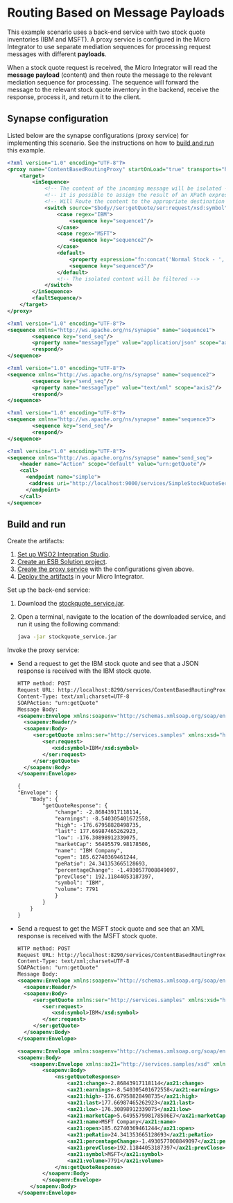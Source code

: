 # Routing Based on Message Payloads

This example scenario uses a back-end service with two stock quote inventories (IBM and MSFT). A proxy service is configured in the Micro Integrator to use separate mediation sequences for processing request messages with different **payloads**. 

When a stock quote request is received, the Micro Integrator will read the **message payload** (content) and then route the message to the relevant mediation sequence for processing. The sequence will forward the message to the relevant stock quote inventory in the backend, receive the response, process it, and return it to the client.
    
## Synapse configuration
    
Listed below are the synapse configurations (proxy service) for implementing this scenario. See the instructions on how to [build and run](#build-and-run) this example.

```xml tab="Proxy Service"
<?xml version="1.0" encoding="UTF-8"?>
<proxy name="ContentBasedRoutingProxy" startOnLoad="true" transports="https http" xmlns="http://ws.apache.org/ns/synapse">
    <target>
        <inSequence>
            <!-- The content of the incoming message will be isolated -->
            <!-- it is possible to assign the result of an XPath expression as well -->
            <!-- Will Route the content to the appropriate destination -->
            <switch source="$body//ser:getQuote/ser:request/xsd:symbol" xmlns:ser="http://services.samples" xmlns:xsd="http://services.samples/xsd">
                <case regex="IBM">
                    <sequence key="sequence1"/>
                </case>
                <case regex="MSFT">
                    <sequence key="sequence2"/>
                </case>
                <default>
                    <property expression="fn:concat('Normal Stock - ', //ser:getQuote/ser:request/xsd:symbol" xmlns:ser="http://services.samples" xmlns:xsd="http://services.samples/xsd" name="symbol" scope="default" type="STRING"/>
                    <sequence key="sequence3"/>
                </default>
                <!-- The isolated content will be filtered -->
            </switch>
        </inSequence>
        <faultSequence/>
    </target>
</proxy>
```

```xml tab="Sequence 1"
<?xml version="1.0" encoding="UTF-8"?>
<sequence xmlns="http://ws.apache.org/ns/synapse" name="sequence1"> 
        <sequence key="send_seq"/> 
        <property name="messageType" value="application/json" scope="axis2"/>
        <respond/>
</sequence>
```

```xml tab="Sequence 2"
<?xml version="1.0" encoding="UTF-8"?>
<sequence xmlns="http://ws.apache.org/ns/synapse" name="sequence2"> 
        <sequence key="send_seq"/> 
        <property name="messageType" value="text/xml" scope="axis2"/>
        <respond/>
</sequence>
```

```xml tab="Sequence 3"
<?xml version="1.0" encoding="UTF-8"?>
<sequence xmlns="http://ws.apache.org/ns/synapse" name="sequence3"> 
        <sequence key="send_seq"/> 
        <respond/>
</sequence>
```    

```xml tab="Send Seq"
<?xml version="1.0" encoding="UTF-8"?>
<sequence xmlns="http://ws.apache.org/ns/synapse" name="send_seq"> 
    <header name="Action" scope="default" value="urn:getQuote"/>
    <call> 
      <endpoint name="simple">
       <address uri="http://localhost:9000/services/SimpleStockQuoteService"/> 
      </endpoint> 
    </call> 
</sequence>
```

## Build and run

Create the artifacts:

1. [Set up WSO2 Integration Studio](../../../../develop/installing-WSO2-Integration-Studio).
2. [Create an ESB Solution project](../../../../develop/creating-projects/#esb-config-project).
3. [Create the proxy service](../../../../develop/creating-artifacts/creating-a-proxy-service) with the configurations given above.
4. [Deploy the artifacts](../../../../develop/deploy-and-run) in your Micro Integrator.

Set up the back-end service:

1. Download the [stockquote_service.jar](https://github.com/wso2-docs/WSO2_EI/blob/master/Back-End-Service/stockquote_service.jar).
2. Open a terminal, navigate to the location of the downloaded service, and run it using the following command:

    ```bash
    java -jar stockquote_service.jar
    ```

Invoke the proxy service:

- Send a request to get the IBM stock quote and see that a JSON response is received with the IBM stock quote.

    ```xml tab='Request'
    HTTP method: POST 
    Request URL: http://localhost:8290/services/ContentBasedRoutingProxy
    Content-Type: text/xml;charset=UTF-8
    SOAPAction: "urn:getQuote"
    Message Body:
    <soapenv:Envelope xmlns:soapenv="http://schemas.xmlsoap.org/soap/envelope/" xmlns:ser="http://services.samples" xmlns:xsd="http://services.samples/xsd">
      <soapenv:Header/>
      <soapenv:Body>
         <ser:getQuote xmlns:ser="http://services.samples" xmlns:xsd="http://services.samples/xsd">
            <ser:request>
               <xsd:symbol>IBM</xsd:symbol>
            </ser:request>
         </ser:getQuote>
      </soapenv:Body>
    </soapenv:Envelope>
    ```

    ```xml tab='Response'
    {
    "Envelope": {
        "Body": {
            "getQuoteResponse": {
                "change": -2.86843917118114,
                "earnings": -8.540305401672558,
                "high": -176.67958828498735,
                "last": 177.66987465262923,
                "low": -176.30898912339075,
                "marketCap": 56495579.98178506,
                "name": "IBM Company",
                "open": 185.62740369461244,
                "peRatio": 24.341353665128693,
                "percentageChange": -1.4930577008849097,
                "prevClose": 192.11844053187397,
                "symbol": "IBM",
                "volume": 7791
                }
            }
        }
    }
    ```

- Send a request to get the MSFT stock quote and see that an XML response is received with the MSFT stock quote.

    ```xml tab='Request'
    HTTP method: POST 
    Request URL: http://localhost:8290/services/ContentBasedRoutingProxy
    Content-Type: text/xml;charset=UTF-8
    SOAPAction: "urn:getQuote"
    Message Body:
    <soapenv:Envelope xmlns:soapenv="http://schemas.xmlsoap.org/soap/envelope/" xmlns:ser="http://services.samples" xmlns:xsd="http://services.samples/xsd">
      <soapenv:Header/>
      <soapenv:Body>
         <ser:getQuote xmlns:ser="http://services.samples" xmlns:xsd="http://services.samples/xsd">
            <ser:request>
               <xsd:symbol>IBM</xsd:symbol>
            </ser:request>
         </ser:getQuote>
      </soapenv:Body>
    </soapenv:Envelope>
    ```

    ```xml tab='Response'
    <soapenv:Envelope xmlns:soapenv="http://schemas.xmlsoap.org/soap/envelope/">
    <soapenv:Body>
        <soapenv:Envelope xmlns:ax21="http://services.samples/xsd" xmlns:ns="http://services.samples">
            <soapenv:Body>
                <ns:getQuoteResponse>
                    <ax21:change>-2.86843917118114</ax21:change>
                    <ax21:earnings>-8.540305401672558</ax21:earnings>
                    <ax21:high>-176.67958828498735</ax21:high>
                    <ax21:last>177.66987465262923</ax21:last>
                    <ax21:low>-176.30898912339075</ax21:low>
                    <ax21:marketCap>5.649557998178506E7</ax21:marketCap>
                    <ax21:name>MSFT Company</ax21:name>
                    <ax21:open>185.62740369461244</ax21:open>
                    <ax21:peRatio>24.341353665128693</ax21:peRatio>
                    <ax21:percentageChange>-1.4930577008849097</ax21:percentageChange>
                    <ax21:prevClose>192.11844053187397</ax21:prevClose>
                    <ax21:symbol>MSFT</ax21:symbol>
                    <ax21:volume>7791</ax21:volume>
                </ns:getQuoteResponse>
            </soapenv:Body>
            </soapenv:Envelope>
        </soapenv:Body>
    </soapenv:Envelope>
    ```

